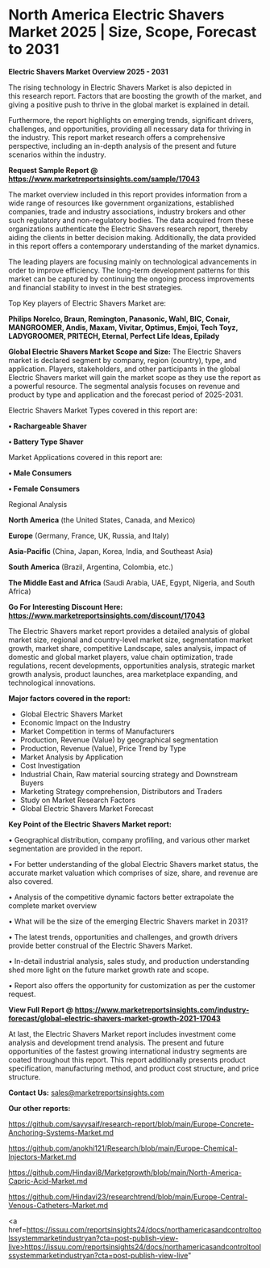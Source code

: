 # North America Electric Shavers Market 2025 | Size, Scope, Forecast to 2031

<Strong> Electric Shavers Market Overview 2025 - 2031</strong>

The rising technology in Electric Shavers Market is also depicted in this research report. Factors that are boosting the growth of the market, and giving a positive push to thrive in the global market is explained in detail.

Furthermore, the report highlights on emerging trends, significant drivers, challenges, and opportunities, providing all necessary data for thriving in the industry. This report market research offers a comprehensive perspective, including an in-depth analysis of the present and future scenarios within the industry.

<strong>Request Sample Report @ <a href=https://www.marketreportsinsights.com/sample/17043>https://www.marketreportsinsights.com/sample/17043</a></strong>

The market overview included in this report provides information from a wide range of resources like government organizations, established companies, trade and industry associations, industry brokers and other such regulatory and non-regulatory bodies. The data acquired from these organizations authenticate the Electric Shavers research report, thereby aiding the clients in better decision making. Additionally, the data provided in this report offers a contemporary understanding of the market dynamics.

The leading players are focusing mainly on technological advancements in order to improve efficiency. The long-term development patterns for this market can be captured by continuing the ongoing process improvements and financial stability to invest in the best strategies.

Top Key players of Electric Shavers Market are:

<strong>Philips Norelco, Braun, Remington, Panasonic, Wahl, BIC, Conair, MANGROOMER, Andis, Maxam, Vivitar, Optimus, Emjoi, Tech Toyz, LADYGROOMER, PRITECH, Eternal, Perfect Life Ideas, Epilady</strong>

<strong><b>Global Electric Shavers Market Scope and Size:</b></strong>
The Electric Shavers market is declared segment by company, region (country), type, and application. Players, stakeholders, and other participants in the global Electric Shavers market will gain the market scope as they use the report as a powerful resource. The segmental analysis focuses on revenue and product by type and application and the forecast period of 2025-2031.

Electric Shavers Market Types covered in this report are:

<strong>• Rachargeable Shaver

• Battery Type Shaver</strong>

Market Applications covered in this report are:

<strong>• Male Consumers

• Female Consumers</strong> 

Regional Analysis

<strong>North America</strong> (the United States, Canada, and Mexico)

<strong>Europe</strong> (Germany, France, UK, Russia, and Italy)

<strong>Asia-Pacific</strong> (China, Japan, Korea, India, and Southeast Asia)

<strong>South America</strong> (Brazil, Argentina, Colombia, etc.)

<strong>The Middle East and Africa</strong> (Saudi Arabia, UAE, Egypt, Nigeria, and South Africa)

<strong>Go For Interesting Discount Here: <a href=https://www.marketreportsinsights.com/discount/17043>https://www.marketreportsinsights.com/discount/17043</a></strong>

The Electric Shavers market report provides a detailed analysis of global market size, regional and country-level market size, segmentation market growth, market share, competitive Landscape, sales analysis, impact of domestic and global market players, value chain optimization, trade regulations, recent developments, opportunities analysis, strategic market growth analysis, product launches, area marketplace expanding, and technological innovations.

<strong><b>Major factors covered in the report:</b></strong>
<ul>
  <li>Global Electric Shavers Market </li>
  <li>Economic Impact on the Industry</li>
  <li>Market Competition in terms of Manufacturers</li>
  <li>Production, Revenue (Value) by geographical segmentation</li>
  <li>Production, Revenue (Value), Price Trend by Type</li>
  <li>Market Analysis by Application</li>
  <li>Cost Investigation</li>
  <li>Industrial Chain, Raw material sourcing strategy and Downstream Buyers</li>
  <li>Marketing Strategy comprehension, Distributors and Traders</li>
  <li>Study on Market Research Factors</li>
  <li>Global Electric Shavers Market Forecast</li>
</ul>

<strong><b>Key Point of the Electric Shavers Market report:</b></strong>

• Geographical distribution, company profiling, and various other market segmentation are provided in the report.

• For better understanding of the global Electric Shavers market status, the accurate market valuation which comprises of size, share, and revenue are also covered.

• Analysis of the competitive dynamic factors better extrapolate the complete market overview

• What will be the size of the emerging Electric Shavers market in 2031?

• The latest trends, opportunities and challenges, and growth drivers provide better construal of the Electric Shavers Market.

• In-detail industrial analysis, sales study, and production understanding shed more light on the future market growth rate and scope.

• Report also offers the opportunity for customization as per the customer request.

<strong><b>View Full Report @ <a href=https://www.marketreportsinsights.com/industry-forecast/global-electric-shavers-market-growth-2021-17043>https://www.marketreportsinsights.com/industry-forecast/global-electric-shavers-market-growth-2021-17043</a></b></strong>


At last, the Electric Shavers Market report includes investment come analysis and development trend analysis. The present and future opportunities of the fastest growing international industry segments are coated throughout this report. This report additionally presents product specification, manufacturing method, and product cost structure, and price structure.

<strong>Contact Us:</strong>
sales@marketreportsinsights.com

<strong>Our other reports:</strong>

<a href=https://github.com/sayysaif/research-report/blob/main/Europe-Concrete-Anchoring-Systems-Market.md>https://github.com/sayysaif/research-report/blob/main/Europe-Concrete-Anchoring-Systems-Market.md</a>

<a href=https://github.com/anokhi121/Research/blob/main/Europe-Chemical-Injectors-Market.md>https://github.com/anokhi121/Research/blob/main/Europe-Chemical-Injectors-Market.md</a>

<a href=https://github.com/Hindavi8/Marketgrowth/blob/main/North-America-Capric-Acid-Market.md>https://github.com/Hindavi8/Marketgrowth/blob/main/North-America-Capric-Acid-Market.md</a>

<a href=https://github.com/Hindavi23/researchtrend/blob/main/Europe-Central-Venous-Catheters-Market.md>https://github.com/Hindavi23/researchtrend/blob/main/Europe-Central-Venous-Catheters-Market.md</a>

<a href=https://issuu.com/reportsinsights24/docs/northamericasandcontroltoolssystemmarketindustryan?cta=post-publish-view-live>https://issuu.com/reportsinsights24/docs/northamericasandcontroltoolssystemmarketindustryan?cta=post-publish-view-live</a>"
